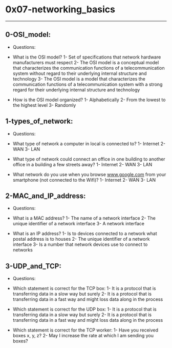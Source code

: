 # 0x07-networking_basics
-----------------------------------------------
## 0-OSI_model:
* Questions:

- What is the OSI model?
	1- Set of specifications that network hardware manufacturers must respect
	2- The OSI model is a conceptual model that characterizes the communication functions of a telecommunication system without regard to their underlying internal structure and technology
	3- The OSI model is a model that characterizes the communication functions of a telecommunication system with a strong regard for their underlying internal structure and technology

- How is the OSI model organized?
	1- Alphabetically
	2- From the lowest to the highest level
	3- Randomly

## 1-types_of_network:
* Questions:

- What type of network a computer in local is connected to?
	1- Internet
	2- WAN
	3- LAN

- What type of network could connect an office in one building to another office in a building a few streets away?
	1- Internet
	2- WAN
	3- LAN

- What network do you use when you browse www.google.com from your smartphone (not connected to the Wifi)?
	1- Internet
	2- WAN
	3- LAN

## 2-MAC_and_IP_address:
* Questions:

- What is a MAC address?
	1- The name of a network interface
	2- The unique identifier of a network interface
	3- A network interface

- What is an IP address?
	1- Is to devices connected to a network what postal address is to houses
	2- The unique identifier of a network interface
	3- Is a number that network devices use to connect to networks

## 3-UDP_and_TCP:
* Questions:

- Which statement is correct for the TCP box:
	1- It is a protocol that is transferring data in a slow way but surely
	2- It is a protocol that is transferring data in a fast way and might loss data along in the process

- Which statement is correct for the UDP box:
	1- It is a protocol that is transferring data in a slow way but surely
	2- It is a protocol that is transferring data in a fast way and might loss data along in the process

- Which statement is correct for the TCP worker:
	1- Have you received boxes x, y, z?
	2- May I increase the rate at which I am sending you boxes?
